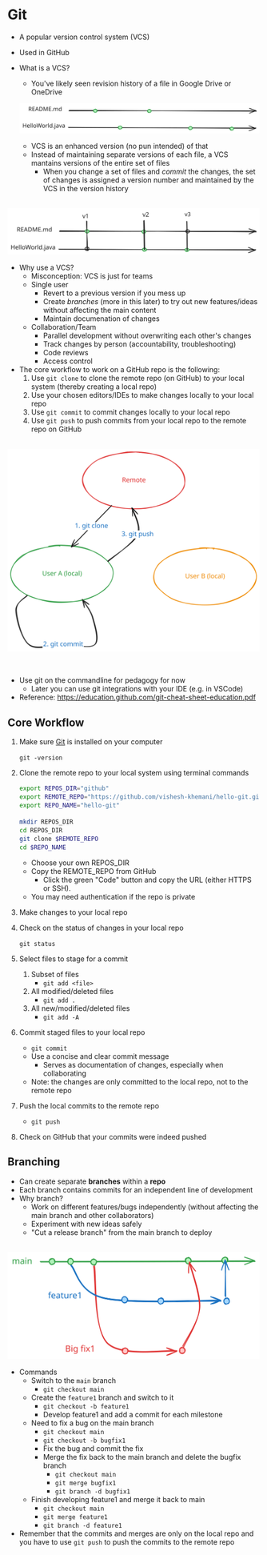 # Git

- A popular version control system (VCS)

- Used in GitHub

- What is a VCS?

  - You've likely seen revision history of a file in Google Drive or OneDrive

  

  ![](../media/vcs-file.excalidraw.svg)

  

  - VCS is an enhanced version (no pun intended) of that
  - Instead of maintaining separate versions of each file, a VCS mantains versions of the entire set of files
    - When you change a set of files and *commit* the changes, the set of changes is assigned a version number and maintained by the VCS in the version history



​		![](../media/vcs-repo.excalidraw.svg)

- Why use a VCS?
  - Misconception: VCS is just for teams
  - Single user
    - Revert to a previous version if you mess up 
    - Create *branches* (more in this later) to try out new features/ideas without affecting the main content
    - Maintain documenation of changes
  - Collaboration/Team
    - Parallel development without overwriting each other's changes
    - Track changes by person (accountability, troubleshooting)
    - Code reviews
    - Access control
- The core workflow to work on a GitHub repo is the following:
  1. Use `git clone` to clone the remote repo (on GitHub) to your local system (thereby creating a local repo)
  2. Use your chosen editors/IDEs to make changes locally to your local repo
  3. Use `git commit` to commit changes locally to your local repo
  4. Use `git push` to push commits from your local repo to the remote repo on GitHub

​		![](../media/git-workflow.excalidraw.svg)

​	

- Use git on the commandline for pedagogy for now
  - Later you can use git integrations with your IDE (e.g. in VSCode)
- Reference: https://education.github.com/git-cheat-sheet-education.pdf

## Core Workflow

1. Make sure [Git](https://git-scm.com/) is installed on your computer

   `git -version`

2. Clone the remote repo to your local system using terminal commands

   ```bash
   export REPOS_DIR="github"
   export REMOTE_REPO="https://github.com/vishesh-khemani/hello-git.git"
   export REPO_NAME="hello-git"
   
   mkdir REPOS_DIR
   cd REPOS_DIR
   git clone $REMOTE_REPO
   cd $REPO_NAME
   ```

   - Choose your own REPOS_DIR
   - Copy the REMOTE_REPO from GitHub
     - Click the green "Code" button and copy the URL (either HTTPS or SSH).
   - You may need authentication if the repo is private

3. Make changes to your local repo

4. Check on the status of changes in your local repo

   `git status`

5. Select files to stage for a commit
   1. Subset of files
      - `git add <file>`
   2. All modified/deleted files
      - `git add .`
   3. All new/modified/deleted files
      - `git add -A`
6. Commit staged files to your local repo
   - `git commit`
   - Use a concise and clear commit message
     - Serves as documentation of changes, especially when collaborating
   - Note: the changes are only committed to the local repo, not to the remote repo
7. Push the local commits to the remote repo
   - `git push`
8. Check on GitHub that your commits were indeed pushed

## Branching

- Can create separate **branches** within a **repo**
- Each branch contains commits for an independent line of development
- Why branch?
  - Work on different features/bugs independently (without affecting the main branch and other collaborators)
  - Experiment with new ideas safely
  - "Cut a release branch" from the main branch to deploy



​	![](../media/git-branching.excalidraw.svg)

- Commands
  - Switch to the `main` branch
    - `git checkout main`
  - Create the `feature1` branch and switch to it
    - `git checkout -b feature1`
    - Develop feature1 and add a commit for each milestone
  - Need to fix a bug on the main branch
    - `git checkout main`
    - `git checkout -b bugfix1`
    - Fix the bug and commit the fix
    - Merge the fix back to the main branch and delete the bugfix branch
      - `git checkout main`
      - `git merge bugfix1`
      - `git branch -d bugfix1`
  - Finish developing feature1 and merge it back to main
    - `git checkout main`
    - `git merge feature1`
    - `git branch -d feature1`
- Remember that the commits and merges are only on the local repo and you have to use `git push` to push the commits to the remote repo